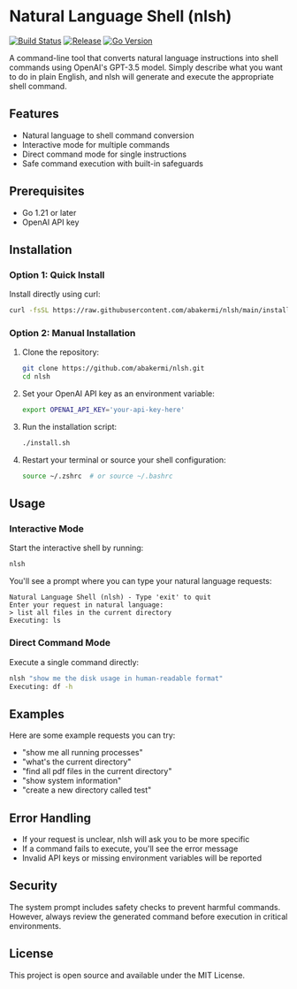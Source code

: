 # Natural Language Shell (nlsh)

[![Build Status](https://github.com/abakermi/nlsh/actions/workflows/release.yml/badge.svg)](https://github.com/abakermi/nlsh/actions/workflows/release.yml)
[![Release](https://img.shields.io/github/v/release/abakermi/nlsh)](https://github.com/abakermi/nlsh/releases/latest)
[![Go Version](https://img.shields.io/github/go-mod/go-version/abakermi/nlsh)](https://github.com/abakermi/nlsh)

A command-line tool that converts natural language instructions into shell commands using OpenAI's GPT-3.5 model. Simply describe what you want to do in plain English, and nlsh will generate and execute the appropriate shell command.

## Features

- Natural language to shell command conversion
- Interactive mode for multiple commands
- Direct command mode for single instructions
- Safe command execution with built-in safeguards

## Prerequisites

- Go 1.21 or later
- OpenAI API key

## Installation

### Option 1: Quick Install

Install directly using curl:
```bash
curl -fsSL https://raw.githubusercontent.com/abakermi/nlsh/main/install.sh | bash
```

### Option 2: Manual Installation

1. Clone the repository:
   ```bash
   git clone https://github.com/abakermi/nlsh.git
   cd nlsh
   ```
2. Set your OpenAI API key as an environment variable:
   ```bash
   export OPENAI_API_KEY='your-api-key-here'
   ```
3. Run the installation script:
   ```bash
   ./install.sh
   ```
4. Restart your terminal or source your shell configuration:
   ```bash
   source ~/.zshrc  # or source ~/.bashrc
   ```

## Usage

### Interactive Mode

Start the interactive shell by running:
```bash
nlsh
```

You'll see a prompt where you can type your natural language requests:
```
Natural Language Shell (nlsh) - Type 'exit' to quit
Enter your request in natural language:
> list all files in the current directory
Executing: ls
```

### Direct Command Mode

Execute a single command directly:
```bash
nlsh "show me the disk usage in human-readable format"
Executing: df -h
```

## Examples

Here are some example requests you can try:

- "show me all running processes"
- "what's the current directory"
- "find all pdf files in the current directory"
- "show system information"
- "create a new directory called test"

## Error Handling

- If your request is unclear, nlsh will ask you to be more specific
- If a command fails to execute, you'll see the error message
- Invalid API keys or missing environment variables will be reported

## Security

The system prompt includes safety checks to prevent harmful commands. However, always review the generated command before execution in critical environments.

## License

This project is open source and available under the MIT License.